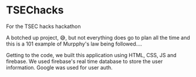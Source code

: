 # TSEChacks
For the TSEC hacks hackathon

A botched up project, 😅, but not everything does go to plan all the time and this is a 101 example of Murpphy's law being followed....

Getting to the code, we built this application using HTML, CSS, JS and firebase. We used firebase's real time database to store the user information. 
Google was used for user auth.


